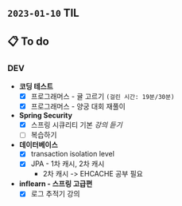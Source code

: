 ## `2023-01-10` TIL

## 📋 To do

### DEV

+ **코딩 테스트**
  + [x] 프로그래머스 - 귤 고르기 `(걸린 시간: 19분/30분)`
  + [x] 프로그래머스 - 양궁 대회 재풀이

+ **Spring Security**
  + [x] 스프링 시큐리티 기본 _강의 듣기_
  + [ ] 복습하기

+ **데이터베이스**
  + [x] transaction isolation level
  + [x] JPA - 1차 캐시, 2차 캐시
    + 2차 캐시 -> EHCACHE 공부 필요

+ **inflearn - 스프링 고급편**
  + [x] 로그 추적기 강의